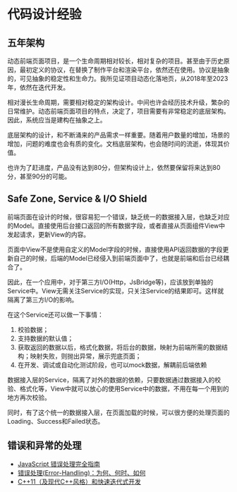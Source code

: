 # 代码设计经验

## 五年架构

动态前端页面项目，是一个生命周期相对较长，相对复杂的项目。甚至由于历史原因，最初定义的协议，在替换了制作平台和渲染平台，依然还在使用。协议是抽象的，可见抽象的稳定性和生命力。我所见证项目动态化落地页，从2018年至2023年，依然在迭代开发。

相对漫长生命周期，需要相对稳定的架构设计。中间也许会经历技术升级，繁杂的日常维护。动态前端页面项目的特点，决定了，项目需要有非常稳定的底层架构。因此，系统应当是建构在抽象之上。

底层架构的设计，和不断涌来的产品需求一样重要。随着用户数量的增加，场景的增加，问题的难度也会有质的变化。文档底层架构，也会随时间的流逝，体现其价值。

也许为了赶进度，产品没有达到80分，但架构设计上，依然要保留将来达到80分，甚至90分的可能。

## Safe Zone, Service & I/O Shield

前端页面在设计的时候，很容易犯一个错误，缺乏统一的数据接入层，也缺乏对应的Model。直接使用后台接口返回的所有数据字段，或者直接从页面组件View中发起请求，更新View的内容。

页面中View不是使用自定义的Model字段的时候，直接使用API返回数据的字段更新自己的时候，后端的Model已经侵入到前端页面中了，也就是前端和后台已经耦合了。

因此，在一个应用中，对于第三方I/O(Http，JsBridge等)，应该放到单独的Service中。View无需关注Service的实现，只关注Service的结果即可。这样就隔离了第三方I/O的影响。

在这个Service还可以做一下事情：

1. 校验数据；
2. 支持数据的默认值；
3. 获取返回的数据以后，格式化数据，将后台的数据，映射为前端所需的数据结构；映射失败，则抛出异常，展示兜底页面；
4. 在开发、调试或自动化测试阶段，也可以mock数据，解耦前后端依赖

数据接入层的Service，隔离了对外的数据的依赖，只要数据通过数据接入的校验、格式化等，View中就可以放心的使用Service中的数据，不用在每一个用到的地方再次校验。

同时，有了这个统一的数据接入层，在页面加载的时候，可以很方便的处理页面的Loading、Success和Failed状态。

## 错误和异常的处理

- [JavaScript 错误处理完全指南](https://www.infoq.cn/article/gls9hjusghqmll1zowwn)
- [错误处理(Error-Handling)：为何、何时、如何](https://blog.csdn.net/pongba/article/details/1815742?spm=1001.2014.3001.5501)
- [C++11（及现代C++风格）和快速迭代式开发](https://blog.csdn.net/pongba/article/details/7911997?spm=1001.2014.3001.5501)